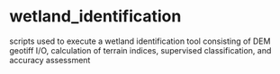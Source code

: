 # wetland_identification
scripts used to execute a wetland identification tool consisting of DEM geotiff I/O, calculation of terrain indices, supervised classification, and accuracy assessment
